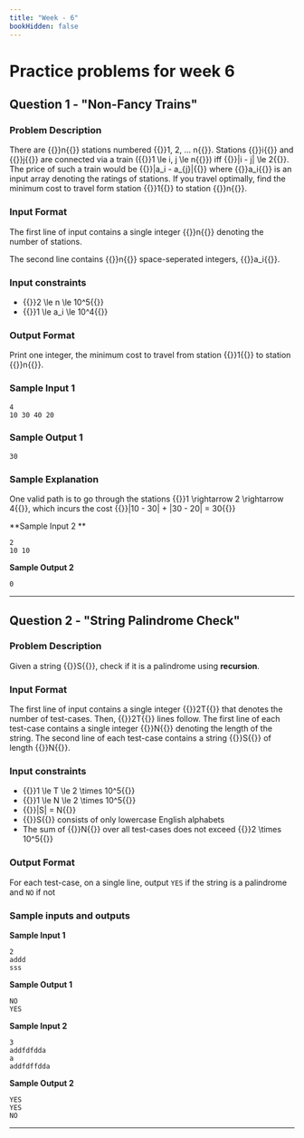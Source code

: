 ```yaml
---
title: "Week - 6"
bookHidden: false
---
```

# Practice problems for week 6

## Question 1 - "Non-Fancy Trains"

### Problem Description 
There are {{<katex>}}n{{</katex>}} stations numbered {{<katex>}}1, 2, ... n{{</katex>}}. Stations {{<katex>}}i{{</katex>}} and {{<katex>}}j{{</katex>}} are connected via a train ({{<katex>}}1 \le i, j \le n{{</katex>}}) iff {{<katex>}}|i - j| \le 2{{</katex>}}. The price of such a train would be {{<katex>}}|a_i - a_{j}|{{</katex>}} where {{<katex>}}a_i{{</katex>}} is an input array denoting the ratings of stations. If you travel optimally, find the minimum cost to travel form station {{<katex>}}1{{</katex>}} to station {{<katex>}}n{{</katex>}}.

### Input Format 

The first line of input contains a single integer {{<katex>}}n{{</katex>}} denoting the number of stations.

The second line contains {{<katex>}}n{{</katex>}} space-seperated integers, {{<katex>}}a_i{{</katex>}}.

### Input constraints 

-   {{<katex>}}2 \le n \le 10^5{{</katex>}}
-   {{<katex>}}1 \le a_i \le 10^4{{</katex>}}

### Output Format 

Print one integer, the minimum cost to travel from station {{<katex>}}1{{</katex>}} to station {{<katex>}}n{{</katex>}}.

### Sample Input 1 

    4
    10 30 40 20


### Sample Output 1

    30

### Sample Explanation
One valid path is to go through the stations {{<katex>}}1 \rightarrow 2 \rightarrow 4{{</katex>}}, which incurs the cost {{<katex>}}|10 - 30| + |30 - 20| = 30{{</katex>}}

**Sample Input 2 **

    2
    10 10



**Sample Output 2**

    0

---

## Question 2 - "String Palindrome Check"

### Problem Description

Given a string {{<katex>}}S{{</katex>}}, check if it is a palindrome using **recursion**.

### Input Format

The first line of input contains a single integer {{<katex>}}2T{{</katex>}} that denotes the number of test-cases. Then, {{<katex>}}2T{{</katex>}} lines follow.
The first line of each test-case contains a single integer {{<katex>}}N{{</katex>}} denoting the length of the string.
The second line of each test-case contains a string {{<katex>}}S{{</katex>}} of length {{<katex>}}N{{</katex>}}.

### Input constraints

- {{<katex>}}1 \le T \le 2 \times 10^5{{</katex>}}
- {{<katex>}}1 \le N \le 2 \times 10^5{{</katex>}}
- {{<katex>}}|S| = N{{</katex>}}
- {{<katex>}}S{{</katex>}} consists of only lowercase English alphabets
- The sum of {{<katex>}}N{{</katex>}} over all test-cases does not exceed {{<katex>}}2 \times 10^5{{</katex>}}

### Output Format 

For each test-case, on a single line, output `YES` if the string is a palindrome and `NO` if not

### Sample inputs and outputs

**Sample Input 1**

    2
    addd
    sss

**Sample Output 1**

    NO
    YES
    

**Sample Input 2**

    3
    addfdfdda
    a
    addfdffdda
    

**Sample Output 2**

    YES
    YES
    NO

---
